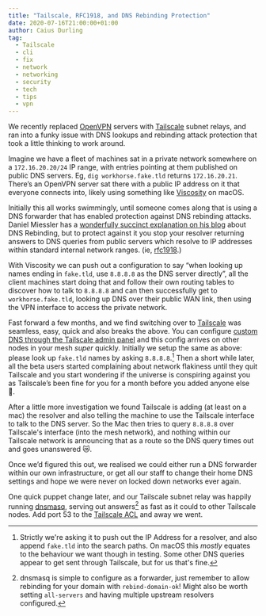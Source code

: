 ```yaml
---
title: "Tailscale, RFC1918, and DNS Rebinding Protection"
date: 2020-07-16T21:00:00+01:00
author: Caius Durling
tag:
  - Tailscale
  - cli
  - fix
  - network
  - networking
  - security
  - tech
  - tips
  - vpn
---
```


We recently replaced [OpenVPN][] servers with [Tailscale][] subnet relays, and ran into a funky issue with DNS lookups and rebinding attack protection that took a little thinking to work around.

Imagine we have a fleet of machines sat in a private network somewhere on a `172.16.20.20/24` IP range, with entries pointing at them published on public DNS servers. Eg, `dig workhorse.fake.tld` returns `172.16.20.21`. There’s an OpenVPN server sat there with a public IP address on it that everyone connects into, likely using something like [Viscosity][] on macOS.

Initially this all works swimmingly, until someone comes along that is using a DNS forwarder that has enabled protection against DNS rebinding attacks. Daniel Miessler has a [wonderfully succinct explanation on his blog][daniel rebinding post] about DNS Rebinding, but to protect against it you stop your resolver returning answers to DNS queries from public servers which resolve to IP addresses within standard internal network ranges. (ie, [rfc1918][].)

With Viscosity we can push out a configuration to say “when looking up names ending in `fake.tld`, use `8.8.8.8` as the DNS server directly”, all the client machines start doing that and follow their own routing tables to discover how to talk to `8.8.8.8` and can then successfully get to `workhorse.fake.tld`, looking up DNS over their public WAN link, then using the VPN interface to access the private network.

Fast forward a few months, and we find switching over to [Tailscale][] was seamless, easy, quick and also breaks the above. You can configure [custom DNS through the Tailscale admin panel][tailscale dns] and this config arrives on other nodes in your mesh _super_ quickly. Initially we setup the same as above: please look up `fake.tld` names by asking `8.8.8.8`.[^1] Then a short while later, all the beta users started complaining about network flakiness until they quit Tailscale and you start wondering if the universe is conspiring against you as Tailscale’s been fine for you for a month before you added anyone else 😬.

After a little more investigation we found Tailscale is adding (at least on a mac) the resolver and also telling the machine to use the Tailscale interface to talk to the DNS server. So the Mac then tries to query `8.8.8.8` over Tailscale's interface (into the mesh network), and nothing within our Tailscale network is announcing that as a route so the DNS query times out and goes unanswered 😿.

Once we’d figured this out, we realised we could either run a DNS forwarder within our own infrastructure, or get all our staff to change their home DNS settings and hope we were never on locked down networks ever again.

One quick puppet change later, and our Tailscale subnet relay was happily running [dnsmasq][], serving out answers[^2] as fast as it could to other Tailscale nodes. Add port 53 to the [Tailscale ACL][] and away we went.

[OpenVPN]: https://openvpn.net
[Tailscale]: https://tailscale.com
[Viscosity]: https://www.sparklabs.com/viscosity/
[daniel rebinding post]: https://danielmiessler.com/blog/dns-rebinding-explained/
[rfc1918]: https://www.ietf.org/rfc/rfc1918.txt
[tailscale dns]: https://www.tailscale.com/kb/1054/dns
[dnsmasq]: http://www.thekelleys.org.uk/dnsmasq/doc.html
[Tailscale ACL]: https://www.tailscale.com/kb/1018/acls

[^1]: Strictly we're asking it to push out the IP Address for a resolver, and also append `fake.tld` into the search paths. On macOS this _mostly_ equates to the behaviour we want though in testing. Some other DNS queries appear to get sent through Tailscale, but for us that's fine.

[^2]: dnsmasq is simple to configure as a forwarder, just remember to allow rebinding for your domain with `rebind-domain-ok`! Might also be worth setting `all-servers` and having multiple upstream resolvers configured.
